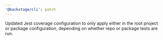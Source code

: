 ```yaml
---
'@backstage/cli': patch
---
```


Updated Jest coverage configuration to only apply either in the root project or package configuration, depending on whether repo or package tests are run.
